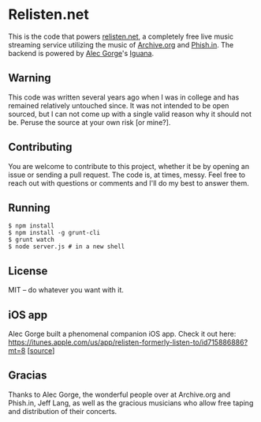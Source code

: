 # Relisten.net

This is the code that powers [relisten.net](http://relisten.net), a completely free live music streaming service utilizing the music of [Archive.org](http://archive.org) and [Phish.in](http://phish.in). The backend is powered by [Alec Gorge](https://twitter.com/alecgorge)'s [Iguana](https://github.com/alecgorge/iguana).

## Warning

This code was written several years ago when I was in college and has remained relatively untouched since. It was not intended to be open sourced, but I can not come up with a single valid reason why it should not be. Peruse the source at your own risk [or mine?].

## Contributing

You are welcome to contribute to this project, whether it be by opening an issue or sending a pull request. The code is, at times, messy. Feel free to reach out with questions or comments and I'll do my best to answer them.

## Running

```
$ npm install
$ npm install -g grunt-cli
$ grunt watch
$ node server.js # in a new shell
```

## License

MIT – do whatever you want with it.

## iOS app

Alec Gorge built a phenomenal companion iOS app. Check it out here: https://itunes.apple.com/us/app/relisten-formerly-listen-to/id715886886?mt=8 [[source](https://github.com/alecgorge/iguana-ios)]

## Gracias

Thanks to Alec Gorge, the wonderful people over at Archive.org and Phish.in, Jeff Lang, as well as the gracious musicians who allow free taping and distribution of their concerts.
